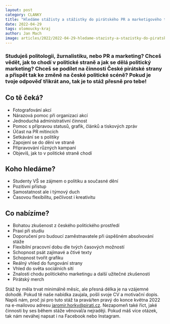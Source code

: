 ```yaml
---
layout: post
category: CLANKY
title: "Hledáme stážisty a stážistky do pirátského PR a marketigového týmu!"
date: 2022-04-29
tags: olomoucky-kraj
author: Jan Mach
image: articles/2022/2022-04-29-hledame-stazisty-a-stazistky-do-piratskeho-pr-a-marketingoveho-tymu.jpg  #751x422 pixelu
---
```


### Studuješ politologii, žurnalistiku, nebo PR a marketing? Chceš vědět, jak to chodí v politické straně a jak se dělá politický marketing? Chceš se podílet na činnosti České pirátské strany a přispět tak ke změně na české politické scéně? Pokud je tvoje odpověď třikrát ano, tak je to stáž přesně pro tebe! 

## **Co tě čeká?** 

- Fotografování akcí
-	Nárazová pomoc při organizaci akcí
-	Jednoduchá administrativní činnost
-	Pomoc s přípravou statusů, grafik, článků a tiskových zpráv
-	Účast na PR mítincích
-	Setkávání se s politiky
-	Zapojení se do dění ve straně
-	Připravování různých kampaní
-	Objevíš, jak to v politické straně chodí

## **Koho hledáme?** 

-	Studenty VŠ se zájmem o politiku a současné dění
- Pozitivní přístup
- Samostatnost ale i týmový duch
- Časovou flexibilitu, pečlivost i kreativitu

## **Co nabízíme?** 

- Bohatou zkušenost z českého politického prostředí
- Praxi při studiu
- Doporučení pro budoucí zaměstnavatele při úspěšném absolvování stáže
- Flexibilní pracovní dobu dle tvých časových možností
- Schopnost psát zajímavé a čtivé texty
- Schopnost tvořit grafiku
- Reálný vhled do fungování strany
- Vhled do světa sociálních sítí
- Znalosti chodu politického marketingu a další užitečné zkušenosti
- Pirátský merch

Stáž by měla trvat minimálně měsíc, ale přesná délka je na vzájemné dohodě. Pokud tě naše nabídka zaujala, pošli svoje CV a motivační dopis. Napiš nám, proč jsi pro tuto stáž ta pravá/ten pravý do konce května 2022 na e-mailovou adresu jaromir.horky@pirati.cz. 
Nezapomeň také říct, jaké činnosti by ses během stáže věnoval/a nejraději. Pokud máš více otázek, tak nám neváhej napsat i na Facebook nebo Instagram. 
